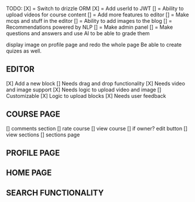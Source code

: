 TODO:
[X] = Switch to drizzle ORM
[X] = Add userId to JWT
[] = Ability to upload videos for course content
[] = Add more features to editor
[] = Make mcqs and stuff in the editor
[] = Ability to add images to the blog
[] = Recommendations powered by NLP
[] = Make admin panel
[] = Make questions and answers and use AI to be able to grade them

display image on profile page and redo the whole page
Be able to create quizes as well.

## EDITOR

[X] Add a new block
[] Needs drag and drop functionality
[X] Needs video and image support
[X] Needs logic to upload video and image
[] Customizable
[X] Logic to upload blocks
[X] Needs user feedback

## COURSE PAGE

[] comments section
[] rate course
[] view course
[] if owner? edit button
[] view sections
[] sections page

## PROFILE PAGE

## HOME PAGE

## SEARCH FUNCTIONALITY
